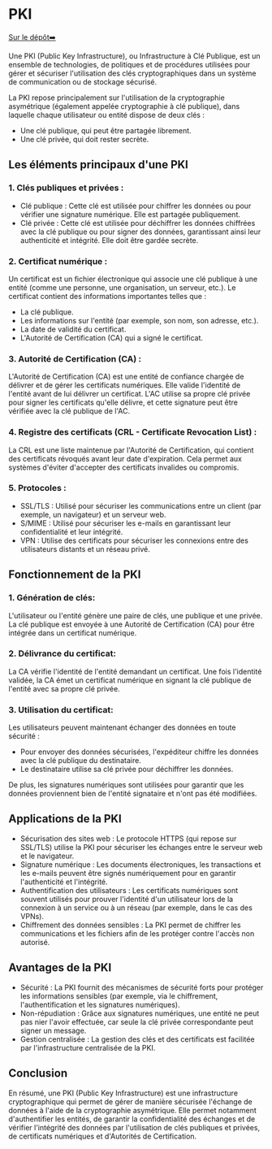 # PKI

[Sur le dépôt➡️](https://github.com/NicolasW-7/AIS-DevOPS/blob/main/DevOPS/CRYPTO/PKI.md)

Une PKI (Public Key Infrastructure), ou Infrastructure à Clé Publique, est un ensemble de technologies, de politiques et de procédures utilisées pour gérer et sécuriser l'utilisation des clés cryptographiques dans un système de communication ou de stockage sécurisé.


La PKI repose principalement sur l'utilisation de la cryptographie asymétrique (également appelée cryptographie à clé publique), dans laquelle chaque utilisateur ou entité dispose de deux clés :

- Une clé publique, qui peut être partagée librement.
- Une clé privée, qui doit rester secrète.

## Les éléments principaux d'une PKI

### 1. Clés publiques et privées :

- Clé publique : Cette clé est utilisée pour chiffrer les données ou pour vérifier une signature numérique. Elle est partagée publiquement.
- Clé privée : Cette clé est utilisée pour déchiffrer les données chiffrées avec la clé publique ou pour signer des données, garantissant ainsi leur authenticité et intégrité. Elle doit être gardée secrète.

### 2. Certificat numérique : 

Un certificat est un fichier électronique qui associe une clé publique à une entité (comme une personne, une organisation, un serveur, etc.). Le certificat contient des informations importantes telles que :

- La clé publique.
- Les informations sur l'entité (par exemple, son nom, son adresse, etc.).
- La date de validité du certificat.
- L'Autorité de Certification (CA) qui a signé le certificat.

### 3. Autorité de Certification (CA) : 
L'Autorité de Certification (CA) est une entité de confiance chargée de délivrer et de gérer les certificats numériques. Elle valide l'identité de l'entité avant de lui délivrer un certificat. L'AC utilise sa propre clé privée pour signer les certificats qu'elle délivre, et cette signature peut être vérifiée avec la clé publique de l'AC.

### 4. Registre des certificats (CRL - Certificate Revocation List) :
La CRL est une liste maintenue par l'Autorité de Certification, qui contient des certificats révoqués avant leur date d'expiration. Cela permet aux systèmes d'éviter d'accepter des certificats invalides ou compromis.

### 5. Protocoles :

- SSL/TLS : Utilisé pour sécuriser les communications entre un client (par exemple, un navigateur) et un serveur web.
- S/MIME : Utilisé pour sécuriser les e-mails en garantissant leur confidentialité et leur intégrité.
- VPN : Utilise des certificats pour sécuriser les connexions entre des utilisateurs distants et un réseau privé.

## Fonctionnement de la PKI

### 1. Génération de clés: 
L'utilisateur ou l'entité génère une paire de clés, une publique et une privée. La clé publique est envoyée à une Autorité de Certification (CA) pour être intégrée dans un certificat numérique.

### 2. Délivrance du certificat:
La CA vérifie l'identité de l'entité demandant un certificat. Une fois l'identité validée, la CA émet un certificat numérique en signant la clé publique de l'entité avec sa propre clé privée.

### 3. Utilisation du certificat: 
Les utilisateurs peuvent maintenant échanger des données en toute sécurité :

- Pour envoyer des données sécurisées, l'expéditeur chiffre les données avec la clé publique du destinataire.
- Le destinataire utilise sa clé privée pour déchiffrer les données.

De plus, les signatures numériques sont utilisées pour garantir que les données proviennent bien de l'entité signataire et n'ont pas été modifiées.

## Applications de la PKI
- Sécurisation des sites web : Le protocole HTTPS (qui repose sur SSL/TLS) utilise la PKI pour sécuriser les échanges entre le serveur web et le navigateur.
- Signature numérique : Les documents électroniques, les transactions et les e-mails peuvent être signés numériquement pour en garantir l'authenticité et l'intégrité.
- Authentification des utilisateurs : Les certificats numériques sont souvent utilisés pour prouver l'identité d'un utilisateur lors de la connexion à un service ou à un réseau (par exemple, dans le cas des VPNs).
- Chiffrement des données sensibles : La PKI permet de chiffrer les communications et les fichiers afin de les protéger contre l'accès non autorisé.

## Avantages de la PKI
- Sécurité : La PKI fournit des mécanismes de sécurité forts pour protéger les informations sensibles (par exemple, via le chiffrement, l'authentification et les signatures numériques).
- Non-répudiation : Grâce aux signatures numériques, une entité ne peut pas nier l'avoir effectuée, car seule la clé privée correspondante peut signer un message.
- Gestion centralisée : La gestion des clés et des certificats est facilitée par l'infrastructure centralisée de la PKI.

## Conclusion
En résumé, une PKI (Public Key Infrastructure) est une infrastructure cryptographique qui permet de gérer de manière sécurisée l'échange de données à l'aide de la cryptographie asymétrique. Elle permet notamment d'authentifier les entités, de garantir la confidentialité des échanges et de vérifier l'intégrité des données par l'utilisation de clés publiques et privées, de certificats numériques et d'Autorités de Certification.
